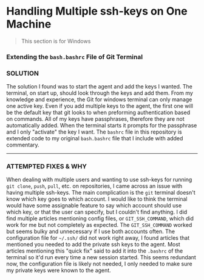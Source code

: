 # Handling Multiple ssh-keys on One Machine

> This section is for Windows

### Extending the **`bash.bashrc`** File of Git Terminal


<h3>SOLUTION</h3>

The solution I found was to start the agent and add the keys I wanted. The terminal, on start up, should look through the keys and add them. From my knowledge and experience, the Git for windows terminal can only manage one active key. Even if you add multiple keys to the agent, the first one will be the default key that git looks to when preforming authentication based on commands. All of my keys have passphrases, therefore they are not automatically added. When the terminal starts it prompts for the passphrase and I only "activate" the key I want. The `bashrc` file in this repository is extended code to my original `bash.bashrc` file that I include with added commentary.

---

<h3>ATTEMPTED FIXES & WHY</h3>

When dealing with multiple users and wanting to use ssh-keys for running `git clone`, `push`, `pull`, etc. on repositories, I came across an issue with having multiple ssh-keys. The main complication is the `git` terminal doesn't know which key goes to which account. I would like to think the terminal would have some assignable feature to say which account should use which key, or that the user can specify, but I couldn't find anything. I did find multiple articles mentioning config files, or `GIT_SSH_COMMAND`, which did work for me but not completely as expected. The `GIT_SSH_COMMAND` worked but seems bulky and unnecessary if I use both accounts often. The configuration file for `~/.ssh/` did not work right away, I found articles that mentioned you needed to add the private ssh keys to the agent. Most articles mentioning this "quick fix" said to add it into the `.bashrc` of the terminal so it'd run every time a new session started. This seems redundant now, the configuration file is likely not needed, I only needed to make sure my private keys were known to the agent.
